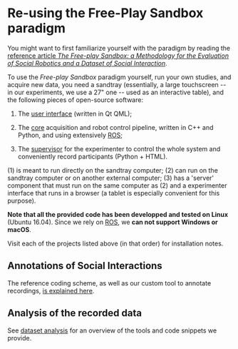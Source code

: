 Re-using the Free-Play Sandbox paradigm
=======================================

You might want to first familiarize yourself with the paradigm by reading the
[reference article *The Free-play Sandbox: a Methodology for the Evaluation of
Social Robotics and a Dataset of Social
Interaction*](https://arxiv.org/abs/1712.02421).

To use the *Free-play Sandbox* paradigm yourself, run your own studies, and
acquire new data, you need a sandtray (essentially, a large touchscreen -- in
our experiments, we use a 27" one -- used as an interactive table), and the
following pieces of open-source software:

1. The [user interface](https://github.com/freeplay-sandbox/qt-gui) (written in Qt QML);

2. The [core](https://github.com/freeplay-sandbox/core) acquisition and robot
  control pipeline, written in C++ and Python, and using extensively
  [ROS](https://www.ros.org);

3. The [supervisor](https://github.com/freeplay-sandbox/web-supervisor) for the
  experimenter to control the whole system and conveniently record participants
  (Python + HTML).

(1) is meant to run directly on the sandtray computer; (2) can run on the sandtray
computer or on another external computer; (3) has a 'server' component that must
run on the same computer as (2) and a experimenter interface that runs in a
browser (a tablet is especially convenient for this purpose).


**Note that all the provided code has been developped and tested on Linux** (Ubuntu
16.04). Since we rely on [ROS](https://www.ros.org), we **can not support
Windows or macOS**.

Visit each of the projects listed above (in that order) for installation notes.

Annotations of Social Interactions
----------------------------------

The reference coding scheme, as well as our custom tool to annotate recordings,
[is explained here](coding-scheme).

Analysis of the recorded data
-----------------------------

See [dataset analysis](analyse) for an overview of the tools and code snippets
we provide.

